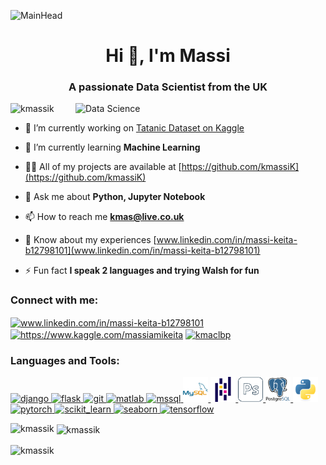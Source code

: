 ![MainHead](https://drive.google.com/uc?export=view&id=17qX2Pi2zrpPXkSOcj9ETPUU56bSsnUA9) 
<h1 align="center">Hi 👋, I'm Massi</h1>
<h3 align="center">A passionate Data Scientist from the UK</h3>
<img align="right" alt="Data Science" width="400" src='https://drive.google.com/uc?export=view&id=18kNUHbU8N1FqMBFYu77_llFoRGeVksPh'>

<p align="left"> <img src="https://komarev.com/ghpvc/?username=kmassik&label=Profile%20views&color=0e75b6&style=flat" alt="kmassik" /> </p>

- 🔭 I’m currently working on [Tatanic Dataset on Kaggle](https://www.kaggle.com/datasets/brendan45774/test-file)

- 🌱 I’m currently learning **Machine Learning**

- 👨‍💻 All of my projects are available at [https://github.com/kmassiK](https://github.com/kmassiK)

- 💬 Ask me about **Python, Jupyter Notebook**

- 📫 How to reach me **kmas@live.co.uk**

- 📄 Know about my experiences [www.linkedin.com/in/massi-keita-b12798101](www.linkedin.com/in/massi-keita-b12798101)

- ⚡ Fun fact **I speak 2 languages and trying Walsh for fun**

<h3 align="left">Connect with me:</h3>
<p align="left">
<a href="https://linkedin.com/in/www.linkedin.com/in/massi-keita-b12798101" target="blank"><img align="center" src="https://raw.githubusercontent.com/rahuldkjain/github-profile-readme-generator/master/src/images/icons/Social/linked-in-alt.svg" alt="www.linkedin.com/in/massi-keita-b12798101" height="30" width="40" /></a>
<a href="https://kaggle.com/https://www.kaggle.com/massiamikeita" target="blank"><img align="center" src="https://raw.githubusercontent.com/rahuldkjain/github-profile-readme-generator/master/src/images/icons/Social/kaggle.svg" alt="https://www.kaggle.com/massiamikeita" height="30" width="40" /></a>
<a href="https://auth.geeksforgeeks.org/user/kmaclbp" target="blank"><img align="center" src="https://raw.githubusercontent.com/rahuldkjain/github-profile-readme-generator/master/src/images/icons/Social/geeks-for-geeks.svg" alt="kmaclbp" height="30" width="40" /></a>
</p>

<h3 align="left">Languages and Tools:</h3>
<p align="left"> <a href="https://www.djangoproject.com/" target="_blank" rel="noreferrer"> <img src="https://cdn.worldvectorlogo.com/logos/django.svg" alt="django" width="40" height="40"/> </a> <a href="https://flask.palletsprojects.com/" target="_blank" rel="noreferrer"> <img src="https://www.vectorlogo.zone/logos/pocoo_flask/pocoo_flask-icon.svg" alt="flask" width="40" height="40"/> </a> <a href="https://git-scm.com/" target="_blank" rel="noreferrer"> <img src="https://www.vectorlogo.zone/logos/git-scm/git-scm-icon.svg" alt="git" width="40" height="40"/> </a> <a href="https://www.mathworks.com/" target="_blank" rel="noreferrer"> <img src="https://upload.wikimedia.org/wikipedia/commons/2/21/Matlab_Logo.png" alt="matlab" width="40" height="40"/> </a> <a href="https://www.microsoft.com/en-us/sql-server" target="_blank" rel="noreferrer"> <img src="https://www.svgrepo.com/show/303229/microsoft-sql-server-logo.svg" alt="mssql" width="40" height="40"/> </a> <a href="https://www.mysql.com/" target="_blank" rel="noreferrer"> <img src="https://raw.githubusercontent.com/devicons/devicon/master/icons/mysql/mysql-original-wordmark.svg" alt="mysql" width="40" height="40"/> </a> <a href="https://pandas.pydata.org/" target="_blank" rel="noreferrer"> <img src="https://raw.githubusercontent.com/devicons/devicon/2ae2a900d2f041da66e950e4d48052658d850630/icons/pandas/pandas-original.svg" alt="pandas" width="40" height="40"/> </a> <a href="https://www.photoshop.com/en" target="_blank" rel="noreferrer"> <img src="https://raw.githubusercontent.com/devicons/devicon/master/icons/photoshop/photoshop-line.svg" alt="photoshop" width="40" height="40"/> </a> <a href="https://www.postgresql.org" target="_blank" rel="noreferrer"> <img src="https://raw.githubusercontent.com/devicons/devicon/master/icons/postgresql/postgresql-original-wordmark.svg" alt="postgresql" width="40" height="40"/> </a> <a href="https://www.python.org" target="_blank" rel="noreferrer"> <img src="https://raw.githubusercontent.com/devicons/devicon/master/icons/python/python-original.svg" alt="python" width="40" height="40"/> </a> <a href="https://pytorch.org/" target="_blank" rel="noreferrer"> <img src="https://www.vectorlogo.zone/logos/pytorch/pytorch-icon.svg" alt="pytorch" width="40" height="40"/> </a> <a href="https://scikit-learn.org/" target="_blank" rel="noreferrer"> <img src="https://upload.wikimedia.org/wikipedia/commons/0/05/Scikit_learn_logo_small.svg" alt="scikit_learn" width="40" height="40"/> </a> <a href="https://seaborn.pydata.org/" target="_blank" rel="noreferrer"> <img src="https://seaborn.pydata.org/_images/logo-mark-lightbg.svg" alt="seaborn" width="40" height="40"/> </a> <a href="https://www.tensorflow.org" target="_blank" rel="noreferrer"> <img src="https://www.vectorlogo.zone/logos/tensorflow/tensorflow-icon.svg" alt="tensorflow" width="40" height="40"/> </a> </p>

<p><img align="left" src="https://github-readme-stats.vercel.app/api/top-langs?username=kmassik&show_icons=true&locale=en&layout=compact" alt="kmassik" /></p>

<p>&nbsp;<img align="center" src="https://github-readme-stats.vercel.app/api?username=kmassik&show_icons=true&locale=en" alt="kmassik" /></p>

<p><img align="center" src="https://github-readme-streak-stats.herokuapp.com/?user=kmassik&" alt="kmassik" /></p>







